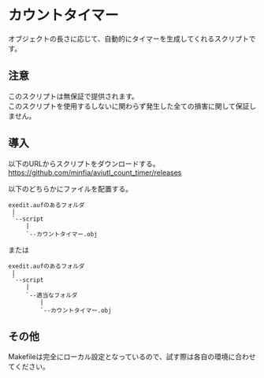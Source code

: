 # カウントタイマー
オブジェクトの長さに応じて、自動的にタイマーを生成してくれるスクリプトです。  

## 注意
このスクリプトは無保証で提供されます。  
このスクリプトを使用するしないに関わらず発生した全ての損害に関して保証しません。

## 導入
以下のURLからスクリプトをダウンロードする。  
https://github.com/minfia/aviutl_count_timer/releases

以下のどちらかにファイルを配置する。
```
exedit.aufのあるフォルダ
 | 
 `--script
     |
     `--カウントタイマー.obj
```
または  
```
exedit.aufのあるフォルダ
 |
 `--script
     |
     `--適当なフォルダ
         |
         `--カウントタイマー.obj
```

## その他
Makefileは完全にローカル設定となっているので、試す際は各自の環境に合わせてください。

